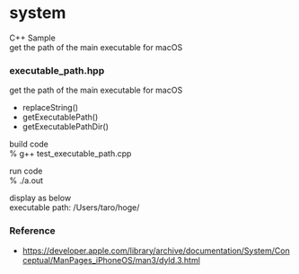 system
===============

C++ Sample <br/>
get the path of the main executable for macOS  <br/>

### executable_path.hpp
get the path of the main executable for macOS  <br/>

- replaceString()
- getExecutablePath()
- getExecutablePathDir()


build code <br/>
% g++  test_executable_path.cpp <br/>

run code <br/>
% ./a.out <br/>

display as below <br/>
executable path: /Users/taro/hoge/ <br/>


### Reference
- https://developer.apple.com/library/archive/documentation/System/Conceptual/ManPages_iPhoneOS/man3/dyld.3.html

